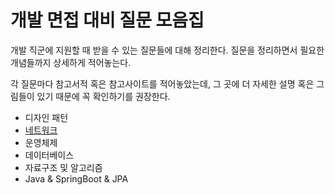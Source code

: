 # 개발 면접 대비 질문 모음집

개발 직군에 지원할 때 받을 수 있는 질문들에 대해 정리한다. 질문을 정리하면서 필요한 개념들까지 상세하게 적어놓는다.

각 질문마다 참고서적 혹은 참고사이트를 적어놓았는데, 그 곳에 더 자세한 설명 혹은 그림들이 있기 때문에 꼭 확인하기를 권장한다.

* 디자인 패턴
* [네트워크](https://github.com/cpwoo/coding-interview/tree/main/Network)
* 운영체제
* 데이터베이스
* 자료구조 및 알고리즘
* Java & SpringBoot & JPA
